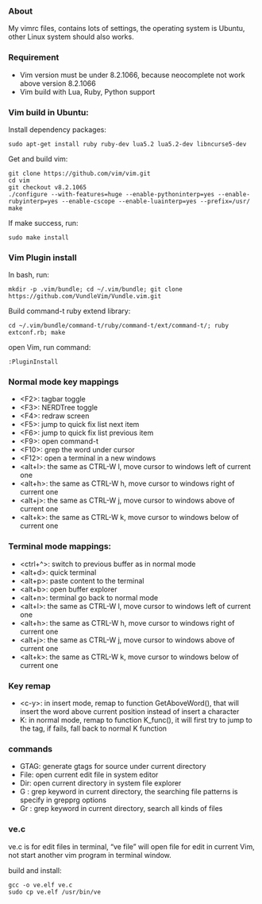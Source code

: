 ### About
My vimrc files, contains lots of settings, the operating system is Ubuntu, 
other Linux system should also works.

### Requirement
* Vim version must be under 8.2.1066, because neocomplete not work above version 8.2.1066
* Vim build with Lua, Ruby, Python support

### Vim build in Ubuntu:
Install dependency packages:
```
sudo apt-get install ruby ruby-dev lua5.2 lua5.2-dev libncurse5-dev
```

Get and build vim:
```
git clone https://github.com/vim/vim.git
cd vim
git checkout v8.2.1065
./configure --with-features=huge --enable-pythoninterp=yes --enable-rubyinterp=yes --enable-cscope --enable-luainterp=yes --prefix=/usr/
make
```

If make success, run:
```
sudo make install
```

### Vim Plugin install
In bash, run:
```
mkdir -p .vim/bundle; cd ~/.vim/bundle; git clone https://github.com/VundleVim/Vundle.vim.git
```

Build command-t ruby extend library:
```
cd ~/.vim/bundle/command-t/ruby/command-t/ext/command-t/; ruby extconf.rb; make
```

open Vim, run command:
```
:PluginInstall
```

### Normal mode key mappings
* <F2\>: tagbar toggle
* <F3\>: NERDTree toggle
* <F4\>: redraw screen
* <F5\>: jump to quick fix list next item
* <F6\>: jump to quick fix list previous item
* <F9\>: open command-t 
* <F10\>: grep the word under cursor
* <F12\>: open a terminal in a new windows
* <alt+l\>: the same as CTRL-W l, move cursor to windows left of current one
* <alt+h\>: the same as CTRL-W h, move cursor to windows right of current one
* <alt+j\>: the same as CTRL-W j, move cursor to windows above of current one
* <alt+k\>: the same as CTRL-W k, move cursor to windows below of current one

### Terminal mode mappings:
* <ctrl+^\>: switch to previous buffer as in normal mode
* <alt+d\>: quick terminal
* <alt+p\>: paste content to the terminal
* <alt+b\>: open buffer explorer
* <alt+n\>: terminal go back to normal mode
* <alt+l\>: the same as CTRL-W l, move cursor to windows left of current one
* <alt+h\>: the same as CTRL-W h, move cursor to windows right of current one
* <alt+j\>: the same as CTRL-W j, move cursor to windows above of current one
* <alt+k\>: the same as CTRL-W k, move cursor to windows below of current one

### Key remap
* <c-y\>: in insert mode, remap to function GetAboveWord(), that will insert the word above current position instead of insert a character
* K: in normal mode, remap to function K_func(), it will first try to jump to the tag, if fails, fall back to normal K function

### commands
* GTAG: generate gtags for source under current directory
* File: open current edit file in system editor
* Dir: open current directory in system file explorer
* G <keyword>: grep keyword in current directory, the searching file patterns is specify in grepprg options
* Gr <keyword>: grep keyword in current directory, search all kinds of files

### ve.c
ve.c is for edit files in terminal, “ve file” will open file for edit in current Vim,
not start another vim program in terminal window.

build and install:
```
gcc -o ve.elf ve.c
sudo cp ve.elf /usr/bin/ve
```
